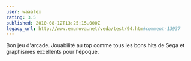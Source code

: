 ```yaml
---
user: waaalex
rating: 3.5
published: 2010-08-12T13:25:15.000Z
legacy_url: http://www.emunova.net/veda/test/94.htm#comment-13937
---
```

Bon jeu d'arcade. Jouabilité au top comme tous les bons hits de Sega et graphismes excellents pour l'époque.